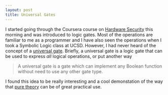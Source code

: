 ```yaml
---
layout: post
title: Universal Gates
---
```


I started going through the Coursera course on [Hardware Security](https://class.coursera.org/hardwaresec-008/) this morning and was introduced to logic gates. Most of the operations are familiar to me as a programmer and I have also seen the operations when I took a Symbolic Logic class at UCSD. However, I had never heard of the concept of a [universal gate](http://faculty.kfupm.edu.sa/COE/elrabaa/coe200/Lessons/Lesson2_6.pdf). Briefly, a universal gate is a logic gate that can be used to express *all* logical operations, or put another way

> A universal gate is a gate which can implement any Boolean function without need to use any other gate type.

I found this idea to be really interesting and a cool demonstation of the way that [pure theory](https://en.wikipedia.org/wiki/Functional_completeness) can be of great practical use. 
